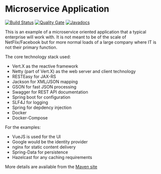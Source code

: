 Microservice Application
========================

[![Build Status](//travis-ci.org/trajano/app-ms.svg?branch=master)](//travis-ci.org/trajano/app-ms) [![Quality Gate](//sonarcloud.io/api/badges/gate?key=net.trajano.ms.app:app-ms)](//sonarcloud.io/dashboard?id=net.trajano.ms.app:app-ms) [![Javadocs](//javadoc.io/badge/net.trajano.ms.app/ms-common.svg)](//javadoc.io/doc/net.trajano.ms.app/ms-common)

This is an example of a microservice oriented application that a typical enterprise will work with.  It is not meant to be of the scale of NetFlix/Facebook but for more normal loads of a large company where IT is not their primary function.

The core technology stack used:

- Vert.X as the reactive framework
- Netty (part of Vert.X) as the web server and client technology
- RESTEasy for JAX-RS
- Jackson for XML/JSON mapping
- GSON for fast JSON processing
- Swagger for REST API documentation
- Spring boot for configuration
- SLF4J for logging
- Spring for depdency injection
- Docker
- Docker-Compose

For the examples:

- VueJS is used for the UI
- Google would be the identity provider
- nginx for static content delivery
- Spring-Data for persistence
- Hazelcast for any caching requirements

More details are available from the [Maven site](https://site.trajano.net/app-ms)
